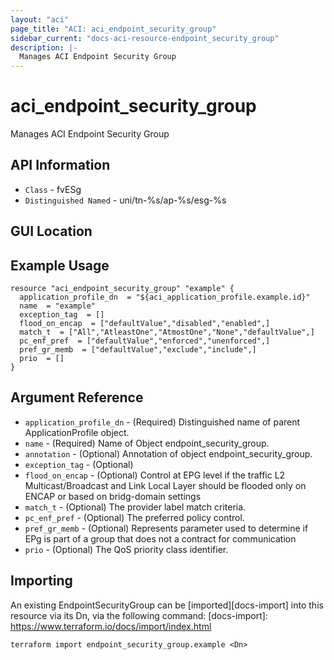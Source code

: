 ```yaml
---
layout: "aci"
page_title: "ACI: aci_endpoint_security_group"
sidebar_current: "docs-aci-resource-endpoint_security_group"
description: |-
  Manages ACI Endpoint Security Group
---
```


# aci_endpoint_security_group #
Manages ACI Endpoint Security Group

## API Information ##
* `Class` - fvESg
* `Distinguished Named` - uni/tn-%s/ap-%s/esg-%s

## GUI Location ##


## Example Usage ##

```hcl
resource "aci_endpoint_security_group" "example" {
  application_profile_dn  = "${aci_application_profile.example.id}"
  name  = "example"
  exception_tag  = []
  flood_on_encap  = ["defaultValue","disabled","enabled",]
  match_t  = ["All","AtleastOne","AtmostOne","None","defaultValue",]
  pc_enf_pref  = ["defaultValue","enforced","unenforced",]
  pref_gr_memb  = ["defaultValue","exclude","include",]
  prio  = []
}
```

## Argument Reference ##
* `application_profile_dn` - (Required) Distinguished name of parent ApplicationProfile object.
* `name` - (Required) Name of Object endpoint_security_group.
* `annotation` - (Optional) Annotation of object endpoint_security_group.
* `exception_tag` - (Optional) 
* `flood_on_encap` - (Optional) Control at EPG level if the traffic L2
                     Multicast/Broadcast and Link Local Layer should
                     be flooded only on ENCAP or based on bridg-domain
                     settings
* `match_t` - (Optional) The provider label match criteria.
* `pc_enf_pref` - (Optional) The preferred policy control.
* `pref_gr_memb` - (Optional) Represents parameter used to determine
                    if EPg is part of a group that does not
                    a contract for communication
* `prio` - (Optional) The QoS priority class identifier.

## Importing ##

An existing EndpointSecurityGroup can be [imported][docs-import] into this resource via its Dn, via the following command:
[docs-import]: https://www.terraform.io/docs/import/index.html


```
terraform import endpoint_security_group.example <Dn>
```